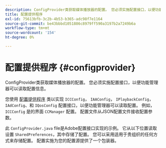 ```yaml
---
description: ConfigProvider类获取媒体播放器的配置。 您必须实施配置接口，以便功能管理器可以读取配置信息。
title: 配置提供程序
exl-id: 75613bfb-3c2b-4b53-b365-adc98f7e1164
source-git-commit: be43bbbd1051886c8979ff590a3197b2a7249b6a
workflow-type: tm+mt
source-wordcount: '154'
ht-degree: 0%

---
```


# 配置提供程序 {#configprovider}

ConfigProvider类获取媒体播放器的配置。 您必须实施配置接口，以便功能管理器可以读取配置信息。

您使用 [配置提供程序](https://help.adobe.com/en_US/primetime/api/reference_implementation/android/javadoc/com/adobe/primetime/reference/config/ConfigProvider.html) 类以实现 `ICCConfig`， `IAAConfig`， `IPlaybackConfig`， `IAdConfig`、和 `IQosConfig` 配置接口，以便功能管理器可以读取配置。 例如， `ICCConfig` 是的界面 `CCManager` 配置。 配置文件从JSON配置文件接收配置参数。

此 `ConfigProvider.java` file是Adobe配置接口实现的示例。 它从以下位置读取设置 `SharedPreferences`，其中存储了配置。 您可以采用适用于贵组织的任何方式来存储配置。 配置实施为您的配置源提供了一个包装器。
